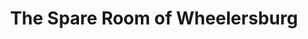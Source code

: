 ---
title: "The Spare Room of Wheelersburg"
url: /wheelersburg/the-spare-room-of-wheelersburg/
shop: Mieten
---